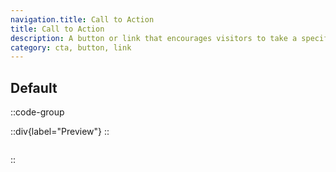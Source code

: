 ```yaml
---
navigation.title: Call to Action
title: Call to Action
description: A button or link that encourages visitors to take a specific action, such as “Sign Up,” “Learn More,” or “Buy Now.”
category: cta, button, link
---
```


## Default

::code-group

::div{label="Preview"}
<Playground url="/landing/call-to-action" ></Playground>
::

```vue [Code]

```

::
